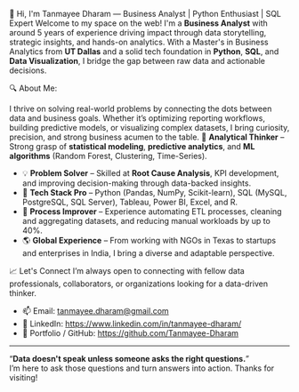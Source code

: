 👋 Hi, I'm Tanmayee Dharam — Business Analyst | Python Enthusiast | SQL Expert
Welcome to my space on the web! I'm a **Business Analyst** with around 5 years of experience driving impact through data storytelling, strategic insights, and hands-on analytics. With a Master's in Business Analytics from **UT Dallas** and a solid tech foundation in **Python**, **SQL**, and **Data Visualization**, I bridge the gap between raw data and actionable decisions.

🔍 About Me:

I thrive on solving real-world problems by connecting the dots between data and business goals. Whether it’s optimizing reporting workflows, building predictive models, or visualizing complex datasets, I bring curiosity, precision, and strong business acumen to the table.
🧠 **Analytical Thinker** – Strong grasp of **statistical modeling**, **predictive analytics**, and **ML algorithms** (Random Forest, Clustering, Time-Series).
- 💡 **Problem Solver** – Skilled at **Root Cause Analysis**, KPI development, and improving decision-making through data-backed insights.
- 🧰 **Tech Stack Pro** – Python (Pandas, NumPy, Scikit-learn), SQL (MySQL, PostgreSQL, SQL Server), Tableau, Power BI, Excel, and R.
- 🔄 **Process Improver** – Experience automating ETL processes, cleaning and aggregating datasets, and reducing manual workloads by up to 40%.
- 🌎 **Global Experience** – From working with NGOs in Texas to startups and enterprises in India, I bring a diverse and adaptable perspective.

📈 Let's Connect
I’m always open to connecting with fellow data professionals, collaborators, or organizations looking for a data-driven thinker.
- 📫 Email: tanmayee.dharam@gmail.com
- 💼 LinkedIn: https://www.linkedin.com/in/tanmayee-dharam/
- 📁 Portfolio / GitHub: https://github.com/Tanmayee-Dharam

---
“**Data doesn't speak unless someone asks the right questions.**”  
I’m here to ask those questions and turn answers into action. Thanks for visiting!

<!---
Tanmayee-Dharam/Tanmayee-Dharam is a ✨ special ✨ repository because its `README.md` (this file) appears on your GitHub profile.
You can click the Preview link to take a look at your changes.
--->

